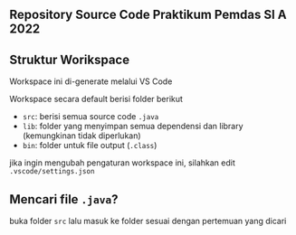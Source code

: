 ## Repository Source Code Praktikum Pemdas SI A 2022

## Struktur Worikspace

Workspace ini di-generate melalui VS Code

Workspace secara default berisi folder berikut

- `src`: berisi semua source code `.java`
- `lib`: folder yang menyimpan semua dependensi dan library (kemungkinan tidak diperlukan)
- `bin`: folder untuk file output (`.class`)

jika ingin mengubah pengaturan workspace ini, silahkan edit `.vscode/settings.json`

## Mencari file `.java`?

buka folder `src` lalu masuk ke folder sesuai dengan pertemuan yang dicari
